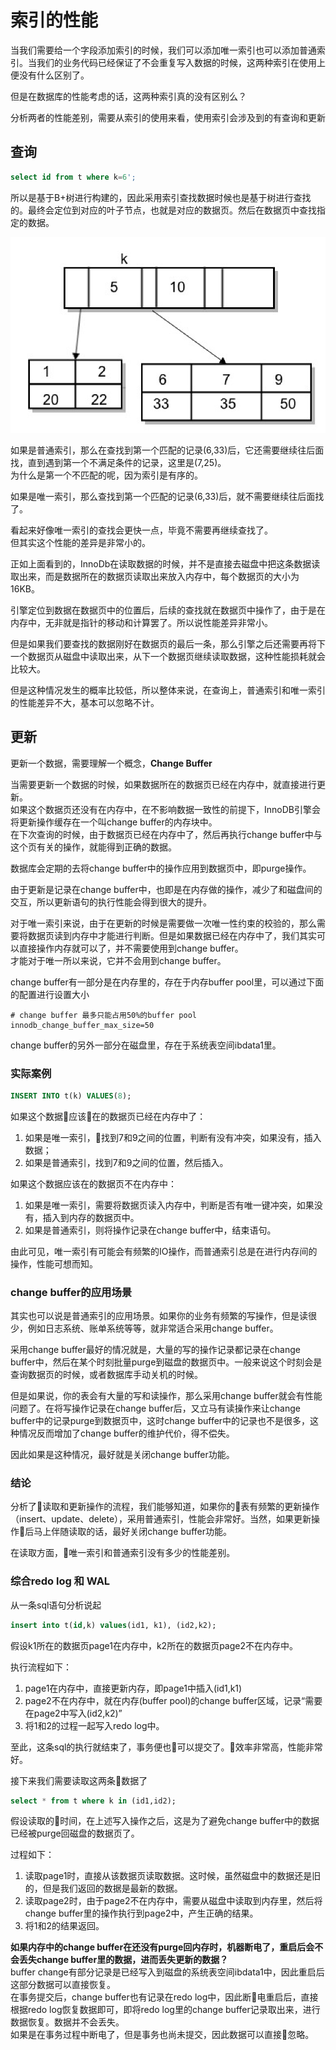 # 索引的性能
当我们需要给一个字段添加索引的时候，我们可以添加唯一索引也可以添加普通索引。当我们的业务代码已经保证了不会重复写入数据的时候，这两种索引在使用上便没有什么区别了。

但是在数据库的性能考虑的话，这两种索引真的没有区别么？

分析两者的性能差别，需要从索引的使用来看，使用索引会涉及到的有查询和更新

## 查询
```sql
select id from t where k=6';
```
所以是基于B+树进行构建的，因此采用索引查找数据时候也是基于树进行查找的。最终会定位到对应的叶子节点，也就是对应的数据页。然后在数据页中查找指定的数据。

![WX20181206-141745@2x](../images/WX20181206-141745@2x.png)

如果是普通索引，那么在查找到第一个匹配的记录(6,33)后，它还需要继续往后面找，直到遇到第一个不满足条件的记录，这里是(7,25)。   
为什么是第一个不匹配的呢，因为索引是有序的。

如果是唯一索引，那么查找到第一个匹配的记录(6,33)后，就不需要继续往后面找了。

看起来好像唯一索引的查找会更快一点，毕竟不需要再继续查找了。  
但其实这个性能的差异是非常小的。

正如上面看到的，InnoDb在读取数据的时候，并不是直接去磁盘中把这条数据读取出来，而是数据所在的数据页读取出来放入内存中，每个数据页的大小为16KB。

引擎定位到数据在数据页中的位置后，后续的查找就在数据页中操作了，由于是在内存中，无非就是指针的移动和计算罢了。所以说性能差异非常小。

但是如果我们要查找的数据刚好在数据页的最后一条，那么引擎之后还需要再将下一个数据页从磁盘中读取出来，从下一个数据页继续读取数据，这种性能损耗就会比较大。

但是这种情况发生的概率比较低，所以整体来说，在查询上，普通索引和唯一索引的性能差异不大，基本可以忽略不计。

## 更新
更新一个数据，需要理解一个概念，**Change Buffer**

当需要更新一个数据的时候，如果数据所在的数据页已经在内存中，就直接进行更新。  
如果这个数据页还没有在内存中，在不影响数据一致性的前提下，InnoDB引擎会将更新操作缓存在一个叫change buffer的内存块中。   
在下次查询的时候，由于数据页已经在内存中了，然后再执行change buffer中与这个页有关的操作，就能得到正确的数据。

数据库会定期的去将change buffer中的操作应用到数据页中，即purge操作。

由于更新是记录在change buffer中，也即是在内存做的操作，减少了和磁盘间的交互，所以更新语句的执行性能会得到很大的提升。

对于唯一索引来说，由于在更新的时候是需要做一次唯一性约束的校验的，那么需要将数据页读到内存中才能进行判断。但是如果数据已经在内存中了，我们其实可以直接操作内存就可以了，并不需要使用到change buffer。  
才能对于唯一所以来说，它并不会用到change buffer。

change buffer有一部分是在内存里的，存在于内存buffer pool里，可以通过下面的配置进行设置大小
```
# change buffer 最多只能占用50%的buffer pool
innodb_change_buffer_max_size=50
```

change buffer的另外一部分在磁盘里，存在于系统表空间ibdata1里。

### 实际案例
```sql
INSERT INTO t(k) VALUES(8); 
```
如果这个数据应该在的数据页已经在内存中了：
1. 如果是唯一索引，找到7和9之间的位置，判断有没有冲突，如果没有，插入数据；
2. 如果是普通索引，找到7和9之间的位置，然后插入。

如果这个数据应该在的数据页不在内存中：
1. 如果是唯一索引，需要将数据页读入内存中，判断是否有唯一键冲突，如果没有，插入到内存的数据页中。
2. 如果是普通索引，则将操作记录在change buffer中，结束语句。

由此可见，唯一索引有可能会有频繁的IO操作，而普通索引总是在进行内存间的操作，性能可想而知。

### change buffer的应用场景
其实也可以说是普通索引的应用场景。如果你的业务有频繁的写操作，但是读很少，例如日志系统、账单系统等等，就非常适合采用change buffer。

采用change buffer最好的情况就是，大量的写的操作记录都记录在change buffer中，然后在某个时刻批量purge到磁盘的数据页中。一般来说这个时刻会是查询数据页的时候，或者数据库手动关机的时候。

但是如果说，你的表会有大量的写和读操作，那么采用change buffer就会有性能问题了。在将写操作记录在change buffer后，又立马有读操作来让change buffer中的记录purge到数据页中，这时change buffer中的记录也不是很多，这种情况反而增加了change buffer的维护代价，得不偿失。

因此如果是这种情况，最好就是关闭change buffer功能。

### 结论
分析了读取和更新操作的流程，我们能够知道，如果你的表有频繁的更新操作（insert、update、delete），采用普通索引，性能会非常好。当然，如果更新操作后马上伴随读取的话，最好关闭change buffer功能。

在读取方面，唯一索引和普通索引没有多少的性能差别。

### 综合redo log 和 WAL
从一条sql语句分析说起
```sql
insert into t(id,k) values(id1, k1), (id2,k2);
```
假设k1所在的数据页page1在内存中，k2所在的数据页page2不在内存中。

执行流程如下：
1. page1在内存中，直接更新内存，即page1中插入(id1,k1)
2. page2不在内存中，就在内存(buffer pool)的change buffer区域，记录“需要在page2中写入(id2,k2)”
3. 将1和2的过程一起写入redo log中。

至此，这条sql的执行就结束了，事务便也可以提交了。效率非常高，性能非常好。

接下来我们需要读取这两条数据了
```sql
select * from t where k in (id1,id2);
```
假设读取的时间，在上述写入操作之后，这是为了避免change buffer中的数据已经被purge回磁盘的数据页了。

过程如下：
1. 读取page1时，直接从该数据页读取数据。这时候，虽然磁盘中的数据还是旧的，但是我们返回的数据是最新的数据。
2. 读取page2时，由于page2不在内存中，需要从磁盘中读取到内存里，然后将change buffer里的操作执行到page2中，产生正确的结果。
3. 将1和2的结果返回。

**如果内存中的change buffer在还没有purge回内存时，机器断电了，重启后会不会丢失change buffer里的数据，进而丢失更新的数据？**  
buffer change有部分记录是已经写入到磁盘的系统表空间ibdata1中，因此重启后这部分数据可以直接恢复。  
在事务提交后，change buffer也有记录在redo log中，因此断电重启后，直接根据redo log恢复数据即可，即将redo log里的change buffer记录取出来，进行数据恢复。数据并不会丢失。   
如果是在事务过程中断电了，但是事务也尚未提交，因此数据可以直接忽略。